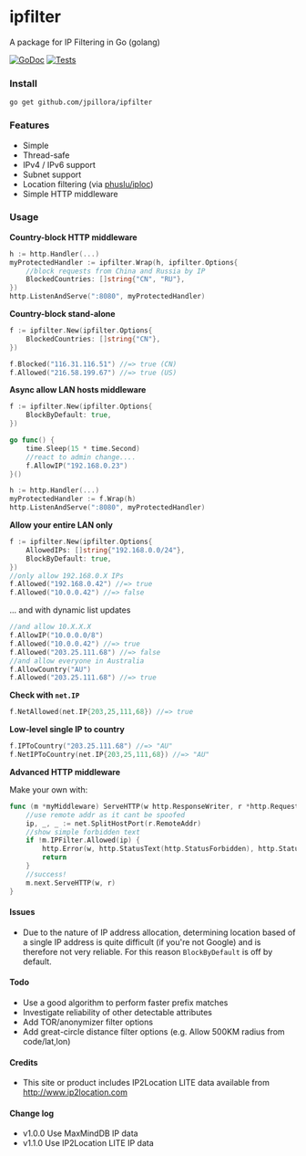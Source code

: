 # ipfilter

A package for IP Filtering in Go (golang)

[![GoDoc](https://godoc.org/github.com/jpillora/ipfilter?status.svg)](https://pkg.go.dev/github.com/jpillora/ipfilter?tab=doc)  [![Tests](https://github.com/jpillora/ipfilter/workflows/Tests/badge.svg)](https://github.com/jpillora/ipfilter/actions?workflow=Tests)

### Install

```
go get github.com/jpillora/ipfilter
```

### Features

* Simple
* Thread-safe
* IPv4 / IPv6 support
* Subnet support
* Location filtering (via [phuslu/iploc](https://github.com/phuslu/iploc))
* Simple HTTP middleware

### Usage

**Country-block HTTP middleware**

```go
h := http.Handler(...)
myProtectedHandler := ipfilter.Wrap(h, ipfilter.Options{
    //block requests from China and Russia by IP
    BlockedCountries: []string{"CN", "RU"},
})
http.ListenAndServe(":8080", myProtectedHandler)
```

**Country-block stand-alone**

```go
f := ipfilter.New(ipfilter.Options{
    BlockedCountries: []string{"CN"},
})

f.Blocked("116.31.116.51") //=> true (CN)
f.Allowed("216.58.199.67") //=> true (US)
```

**Async allow LAN hosts middleware**

```go
f := ipfilter.New(ipfilter.Options{
    BlockByDefault: true,
})

go func() {
	time.Sleep(15 * time.Second)
	//react to admin change....
	f.AllowIP("192.168.0.23")
}()

h := http.Handler(...)
myProtectedHandler := f.Wrap(h)
http.ListenAndServe(":8080", myProtectedHandler)
```

**Allow your entire LAN only**

```go
f := ipfilter.New(ipfilter.Options{
    AllowedIPs: []string{"192.168.0.0/24"},
    BlockByDefault: true,
})
//only allow 192.168.0.X IPs
f.Allowed("192.168.0.42") //=> true
f.Allowed("10.0.0.42") //=> false
```

... and with dynamic list updates

```go
//and allow 10.X.X.X
f.AllowIP("10.0.0.0/8")
f.Allowed("10.0.0.42") //=> true
f.Allowed("203.25.111.68") //=> false
//and allow everyone in Australia
f.AllowCountry("AU")
f.Allowed("203.25.111.68") //=> true
```

**Check with `net.IP`**

```go
f.NetAllowed(net.IP{203,25,111,68}) //=> true
```

**Low-level single IP to country**

```go
f.IPToCountry("203.25.111.68") //=> "AU"
f.NetIPToCountry(net.IP{203,25,111,68}) //=> "AU"
```

**Advanced HTTP middleware**

Make your own with:

```go
func (m *myMiddleware) ServeHTTP(w http.ResponseWriter, r *http.Request) {
	//use remote addr as it cant be spoofed
	ip, _, _ := net.SplitHostPort(r.RemoteAddr)
	//show simple forbidden text
	if !m.IPFilter.Allowed(ip) {
		http.Error(w, http.StatusText(http.StatusForbidden), http.StatusForbidden)
		return
	}
	//success!
	m.next.ServeHTTP(w, r)
}
```

#### Issues

* Due to the nature of IP address allocation, determining location based of a
  single IP address is quite difficult (if you're not Google) and is therefore
  not very reliable. For this reason `BlockByDefault` is off by default.

#### Todo

* Use a good algorithm to perform faster prefix matches
* Investigate reliability of other detectable attributes
* Add TOR/anonymizer filter options
* Add great-circle distance filter options (e.g. Allow 500KM radius from code/lat,lon)

#### Credits

* This site or product includes IP2Location LITE data available from http://www.ip2location.com

#### Change log

* v1.0.0 Use MaxMindDB IP data
* v1.1.0 Use IP2Location LITE IP data
